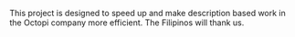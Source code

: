 This project is designed to speed up and make description based work in the Octopi company more efficient. The Filipinos will thank us.
